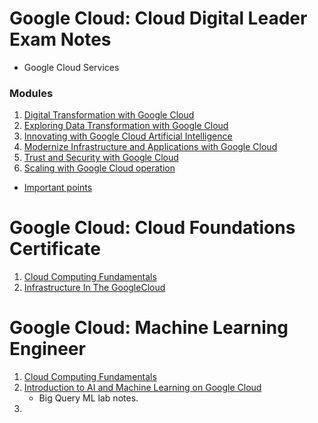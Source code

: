 # Google Cloud: Cloud Digital Leader Exam Notes

* Google Cloud Services

### Modules

1. [Digital Transformation with Google Cloud](Module1/Mod1.md)
2. [Exploring Data Transformation with Google Cloud](Module2/Mod2.md)
3. [Innovating with Google Cloud Artificial Intelligence](Module3/Mod3.md)
4. [Modernize Infrastructure and Applications with Google Cloud](Module4/Mod4.md)
5. [Trust and Security with Google Cloud](Module5/Mod5.md)
6. [Scaling with Google Cloud operation](Module6/Mod6.md)

* [Important points](Extra/ImpNotes.md)

# Google Cloud: Cloud Foundations Certificate
1. [Cloud Computing Fundamentals](GC-CFC/CloudComputingFundamentals.md)
2. [Infrastructure In The GoogleCloud](GC-CFC/InfraInTheCloud.md)


# Google Cloud: Machine Learning Engineer
1. [Cloud Computing Fundamentals](GC-CFC/CloudComputingFundamentals.md) 
2. [Introduction to AI and Machine Learning on Google Cloud](/GC-MLE/IntrotoAIMLonGC.md)
    * Big Query ML lab notes.
3. 
